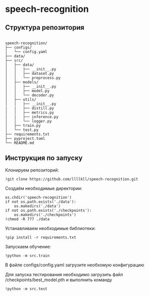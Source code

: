 # speech-recognition

## Структура репозитория
```path

speech-recognition/
├── configs/
│   └── config.yaml
├── data/
├── src/
│   ├── data/
│   │   ├── __init__.py
│   │   ├── dataset.py
│   │   └── preprocess.py
│   ├── models/
│   │   ├── __init__.py
│   │   ├── model.py
│   │   └── decoder.py
│   ├── utils/
│   │   ├── __init__.py
|   |   ├── distill.py
│   │   ├── metrics.py
|   |   ├── inference.py
│   │   └── logger.py
│   ├── train.py
│   └── test.py
├── requirements.txt
├── pyproject.toml
└── README.md
```
## Инструкция по запуску
Клонируем репозиторий:
```shell
!git clone https://github.com/llllkll/speech-recognition.git
```
Создаём необходимые директории:
```shell
os.chdir('speech-recognition')
if not os.path.exists('./data'):
    os.makedirs('./data')
if not os.path.exists('./checkpoints'):
    os.makedirs('./checkpoints')
!chmod -R 777 ./data
```
Устанавливаем необходимые библиотеки:
```shell
!pip install -r requirements.txt
 ```
Запускаем обучение:
```shell
!python -m src.train
 ```
В файле configs/config.yaml загрузите необхомую конфигурацию

Для запуска тестирования необходимо загрузить файл /checkpoints/best_model.pth и выполнить команду
```shell
!python -m src.test
 ```
